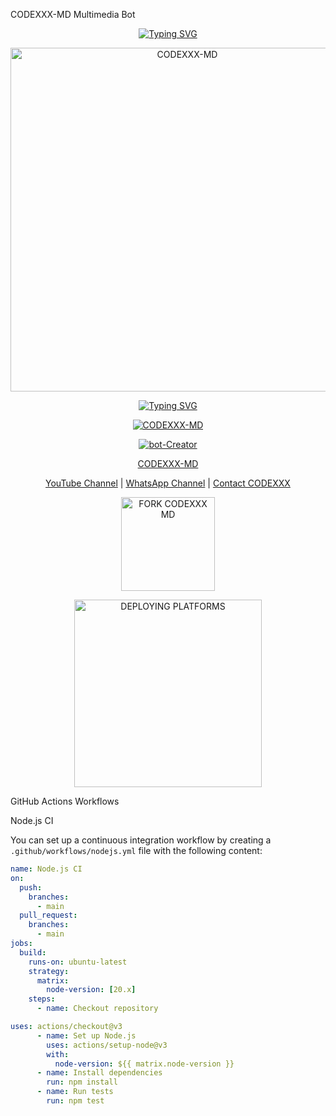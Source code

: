 CODEXXX-MD Multimedia Bot

<p align="center">
  <a href="https://git.io/typing-svg">
    <img src="https://readme-typing-svg.demolab.com?font=EB+Garamond&weight=800&size=28&duration=4000&pause=1000&random=false&width=435&lines=WELCOME+TO+CODEXXX-MD;MULTI-DEVICE+WHATSAPP+BOT;DEVELOPED+BY+CODEXXX" alt="Typing SVG" />
  </a>
</p>

<p align="center">
  <img alt="CODEXXX-MD" height="550" width="550" src="https://i.imgur.com/4q3XNjO.jpg">
</p>

<p align="center">
  <a href="https://readme-typing-svg.herokuapp.com/?font=Rockstar-ExtraBold&color=0000FF&lines=CODEXXX+%F0%9D%96%AC%F0%9D%96%A3+%F0%9D%96%A1%F0%9D%96%AE%F0%9D%96%B3+%F0%9D%96%A8%F0%9D%96%AD%F0%9D%96%A5%F0%9D%96%AE">
    <img src="https://readme-typing-svg.herokuapp.com/?font=Rockstar-ExtraBold&color=0000FF&lines=CODEXXX+%F0%9D%96%AC%F0%9D%96%A3+%F0%9D%96%A1%F0%9D%96%AE%F0%9D%96%B3+%F0%9D%96%A8%F0%9D%96%AD%F0%9D%96%A5%F0%9D%96%AE" alt="Typing SVG" />
  </a>
</p>

<p align="center">
  <a href="#"><img title="CODEXXX-MD" src="https://img.shields.io/badge/CODEXXX-MD-blue.svg?style=for-the-badge&logo=github"></a>
</p>

<p align="center">
<a href="#"><img title="bot-Creator" src="https://img.shields.io/badge/Creator-CODEXXX-blue.svg?style=for-the-badge&logo=github"></a>
</p>

<p align="center">
  <u> CODEXXX-MD </u>
</p>

<p align="center">
  <a href="https://youtube.com/@darkshadow_zap?si=8js31BzLWISSdz12">YouTube Channel</a> |
  <a href="https://whatsapp.com/channel/0029Vb3uN4N1dAvxv4euxb0q">WhatsApp Channel</a> |
  <a href="https://wa.me/+27742820156?text=Codexxx">Contact CODEXXX</a>
</p>

<p align="center">
  <a href="https://github.com/your-repo-name/CODEXXX-MD/fork">
    <img src="https://img.shields.io/badge/Fork%20Create-black?style=for-the-badge&logo=github" alt="FORK CODEXXX MD" width="150">
  </a>
</p>

<p align="center">
  <a href="https://codexxx-md-web.vercel.app/">
    <img src="https://img.shields.io/badge/DEPLOYMENT%20METHODS-green" alt="DEPLOYING PLATFORMS" width="300">
  </a>
</p>

GitHub Actions Workflows

Node.js CI

You can set up a continuous integration workflow by creating a `.github/workflows/nodejs.yml` file with the following content:

```yaml
name: Node.js CI
on:
  push:
    branches:
      - main
  pull_request:
    branches:
      - main
jobs:
  build:
    runs-on: ubuntu-latest
    strategy:
      matrix:
        node-version: [20.x]
    steps:
      - name: Checkout repository

uses: actions/checkout@v3
      - name: Set up Node.js
        uses: actions/setup-node@v3
        with:
          node-version: ${{ matrix.node-version }}
      - name: Install dependencies
        run: npm install
      - name: Run tests
        run: npm test
```

